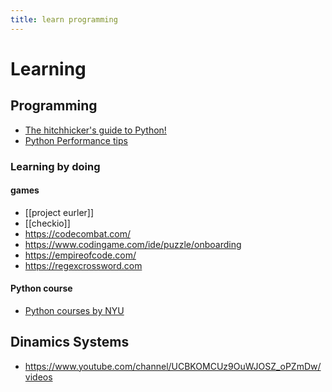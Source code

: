 ```yaml
---
title: learn programming
---
```


# Learning

## Programming

* [The hitchhicker's guide to Python!](https://docs.python-guide.org/)
* [Python Performance tips](https://nyu-cds.github.io/python-performance-tips/)

### Learning by doing

#### games

* [[project eurler]]
* [[checkio]]
* https://codecombat.com/
* https://www.codingame.com/ide/puzzle/onboarding
* https://empireofcode.com/
* https://regexcrossword.com

#### Python course

* [Python courses by NYU](https://github.com/nyu-cds)


## Dinamics Systems

* https://www.youtube.com/channel/UCBKOMCUz9OuWJOSZ_oPZmDw/videos
